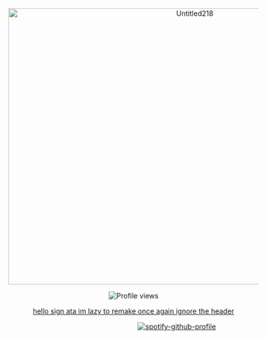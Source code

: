 <div align="center">
  <img width="735" height="557" alt="Untitled218" src="https://github.com/user-attachments/assets/c53fd965-3905-469f-81c3-52ff9f37993f" />
</div>

<!-- asset -->

<p align="center">
  <img src="https://komarev.com/ghpvc/?username=Iimbus&label=𝄃𝄃𝄂𝄂𝄀𝄁𝄃𝄂𝄂𝄃&color=339DCC&style=flat" alt="Profile views"/>
</p>

<p align="center">
  <a href="https://kether.atabook.org/">hello sign ata im lazy to remake once again ignore the header
    </a> 
</p>

⠀⠀⠀⠀⠀⠀⠀⠀⠀⠀⠀⠀⠀⠀⠀⠀⠀⠀⠀⠀⠀⠀⠀ ⠀⠀[![spotify-github-profile](https://spotify-github-profile.kittinanx.com/api/view?uid=31eoartwwvi7637xugf2xowzc2d4&cover_image=true&theme=novatorem&show_offline=false&background_color=121212&interchange=false&bar_color=a8a199&bar_color_cover=false)](https://spotify-github-profile.kittinanx.com/api/view?uid=31eoartwwvi7637xugf2xowzc2d4&redirect=true)

